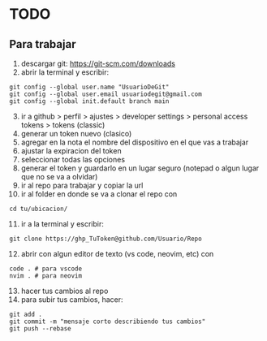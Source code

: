 
# TODO

## Para trabajar

1. descargar git: https://git-scm.com/downloads
2. abrir la terminal y escribir:

```
git config --global user.name "UsuarioDeGit"
git config --global user.email usuariodegit@gmail.com
git config --global init.default branch main
```

3. ir a github > perfil > ajustes > developer settings > personal access tokens > tokens (classic)
4. generar un token nuevo (clasico)
5. agregar en la nota el nombre del dispositivo en el que vas a trabajar
6. ajustar la expiracion del token
7. seleccionar todas las opciones
8. generar el token y guardarlo en un lugar seguro (notepad o algun lugar que no se va a olvidar)
9. ir al repo para trabajar y copiar la url
10. ir al folder en donde se va a clonar el repo con

```
cd tu/ubicacion/
```

11. ir a la terminal y escribir:

```
git clone https://ghp_TuToken@github.com/Usuario/Repo
```

12. abrir con algun editor de texto (vs code, neovim, etc) con

```
code . # para vscode
nvim . # para neovim
```

13. hacer tus cambios al repo
14. para subir tus cambios, hacer:

```
git add .
git commit -m "mensaje corto describiendo tus cambios"
git push --rebase
```
